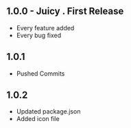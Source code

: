## 1.0.0 - Juicy . First Release
* Every feature added
* Every bug fixed

## 1.0.1
* Pushed Commits

## 1.0.2
* Updated package.json
* Added icon file
